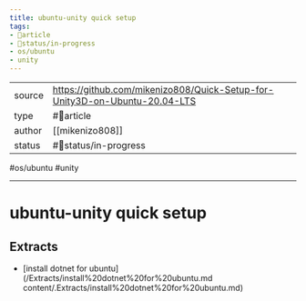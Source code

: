 ```yaml
---
title: ubuntu-unity quick setup
tags:
- 📄article
- 🚦status/in-progress
- os/ubuntu
- unity
---
```



<table>
<tr>
<td> source </td>
<td> <a href="https://github.com/mikenizo808/Quick-Setup-for-Unity3D-on-Ubuntu-20.04-LTS">https://github.com/mikenizo808/Quick-Setup-for-Unity3D-on-Ubuntu-20.04-LTS</a> </td>
</tr>
<tr>
<td> type </td>
<td> #📄article </td>
</tr>
<tr>
<td> author </td>
<td> [[mikenizo808]] </td>
</tr>
<tr>
<td> status </td>
<td> #🚦status/in-progress </td>
</tr>
</table>

#os/ubuntu #unity 

---

# ubuntu-unity quick setup

## Extracts

- [install dotnet for ubuntu](/Extracts/install%20dotnet%20for%20ubuntu.md
content/.Extracts/install%20dotnet%20for%20ubuntu.md)
